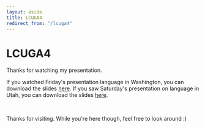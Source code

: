 ```yaml
---
layout: aside
title: LCUGA4
redirect_from: "/lcuga4"
---
```


# LCUGA4

Thanks for watching my presentation. 

If you watched Friday's presentation language in Washington, you can download the slides <a href="/downloads/171006-LCUGA4-WA-slides.pdf" target="_blank" title="download LCUGA4 (WA)">here</a>. If you saw Saturday's presentation on language in Utah, you can download the slides <a href="/downloads/171007-LCUGA4-UT-slides.pdf" target="_blank" title="download LCUGA4 (UT)">here</a>. 

<br/>

Thanks for visiting. While you're here though, feel free to look around :) 

